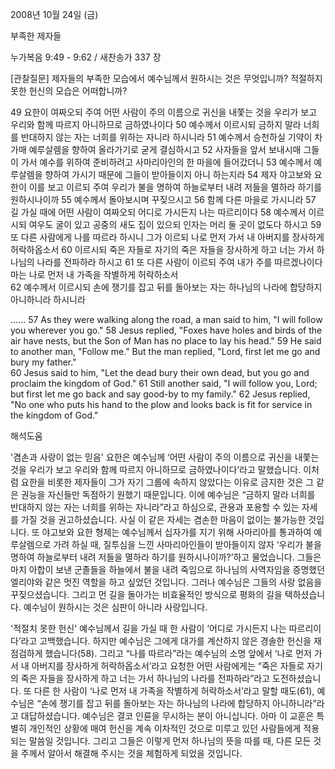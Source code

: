 2008년 10월 24일 (금)

부족한 제자들



누가복음 9:49 - 9:62 / 새찬송가 337 장


[관찰질문]
제자들의 부족한 모습에서 예수님께서 원하시는 것은 무엇입니까? 
적절하지 못한 헌신의 모습은 어떠합니까? 

49 요한이 여짜오되 주여 어떤 사람이 주의 이름으로 귀신을 내쫓는 것을 우리가 보고 우리와 함께 따르지 아니하므로 금하였나이다 
50 예수께서 이르시되 금하지 말라 너희를 반대하지 않는 자는 너희를 위하는 자니라 하시니라 
51 예수께서 승천하실 기약이 차가매 예루살렘을 향하여 올라가기로 굳게 결심하시고 
52 사자들을 앞서 보내시매 그들이 가서 예수를 위하여 준비하려고 사마리아인의 한 마을에 들어갔더니 
53 예수께서 예루살렘을 향하여 가시기 때문에 그들이 받아들이지 아니 하는지라 
54 제자 야고보와 요한이 이를 보고 이르되 주여 우리가 불을 명하여 하늘로부터 내려 저들을 멸하라 하기를 원하시나이까 
55 예수께서 돌아보시며 꾸짖으시고 
56 함께 다른 마을로 가시니라 
57 길 가실 때에 어떤 사람이 여짜오되 어디로 가시든지 나는 따르리이다 
58 예수께서 이르시되 여우도 굴이 있고 공중의 새도 집이 있으되 인자는 머리 둘 곳이 없도다 하시고 
59 또 다른 사람에게 나를 따르라 하시니 그가 이르되 나로 먼저 가서 내 아버지를 장사하게 허락하옵소서 
60 이르시되 죽은 자들로 자기의 죽은 자들을 장사하게 하고 너는 가서 하나님의 나라를 전파하라 하시고 
61 또 다른 사람이 이르되 주여 내가 주를 따르겠나이다마는 나로 먼저 내 가족을 작별하게 허락하소서  
62 예수께서 이르시되 손에 쟁기를 잡고 뒤를 돌아보는 자는 하나님의 나라에 합당하지 아니하니라 하시니라 

......
57 As they were walking along the road, a man said to him, "I will follow you wherever you go." 
58 Jesus replied, "Foxes have holes and birds of the air have nests, but the Son of Man has no place to lay his head." 
59 He said to another man, "Follow me." But the man replied, "Lord, first let me go and bury my father."  
60 Jesus said to him, "Let the dead bury their own dead, but you go and proclaim the kingdom of God." 
61 Still another said, "I will follow you, Lord; but first let me go back and say good-by to my family." 
62 Jesus replied, "No one who puts his hand to the plow and looks back is fit for service in the kingdom of God."

해석도움





'겸손과 사랑이 없는 믿음'
 요한은 예수님께 ‘어떤 사람이 주의 이름으로 귀신을 내쫓는 것을 우리가 보고 우리와 함께 따르지 아니하므로 금하였나이다’라고 말했습니다. 이처럼 요한을 비롯한 제자들이 그가 자기 그룹에 속하지 않았다는 이유로 금지한 것은 그 같은 권능을 자신들만 독점하기 원했기 때문입니다. 이에 예수님은 “금하지 말라 너희를 반대하지 않는 자는 너희를 위하는 자니라”라고 하심으로, 관용과 포용할 수 있는 자세를 가질 것을 권고하셨습니다. 사실 이 같은 자세는 겸손한 마음이 없이는 불가능한 것입니다. 또 야고보와 요한 형제는 예수님께서 십자가를 지기 위해 사마리아를 통과하여 예루살렘으로 가려 하실 때, 질투심을 느낀 사마리아인들이 받아들이지 않자 ‘우리가 불을 명하여 하늘로부터 내려 저들을 멸하라 하기를 원하시나이까?’하고 물었습니다. 그들은 마치 아합이 보낸 군졸들을 하늘에서 불을 내려 죽임으로 하나님의 사역자임을 증명했던 엘리야와 같은 멋진 역할을 하고 싶었던 것입니다. 그러나 예수님은 그들의 사랑 없음을 꾸짖으셨습니다. 그리고 먼 길을 돌아가는 비효율적인 방식으로 평화의 길을 택하셨습니다. 예수님이 원하시는 것은 심판이 아니라 사랑입니다.        

'적절치 못한 헌신'
 예수님께서 길을 가실 때 한 사람이 ‘어디로 가시든지 나는 따르리이다’라고 고백했습니다. 하지만 예수님은 그에게 대가를 계산하지 않은 경솔한 헌신을 재점검하게 했습니다(58). 그리고 “나를 따르라”라는 예수님의 소명 앞에서 ‘나로 먼저 가서 내 아버지를 장사하게 허락하옵소서’라고 요청한 어떤 사람에게는 “죽은 자들로 자기의 죽은 자들을 장사하게 하고 너는 가서 하나님의 나라를 전파하라”라고 도전하셨습니다. 또 다른 한 사람이 ‘나로 먼저 내 가족을 작별하게 허락하소서’라고 말할 때도(61),  예수님은 “손에 쟁기를 잡고 뒤를 돌아보는 자는 하나님의 나라에 합당하지 아니하니라”라고 대답하셨습니다. 예수님은 결코 인륜을 무시하는 분이 아니십니다. 아마 이 교훈은 특별히 개인적인 상황에 매여 헌신을 계속 이차적인 것으로 미루고 있던 사람들에게 적용되는 말씀일 것입니다. 그리고 그들은 이렇게 먼저 하나님의 뜻을 따를 때, 다른 모든 것을 주께서 알아서 해결해 주시는 것을 체험하게 되었을 것입니다.